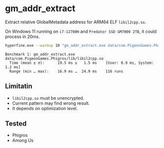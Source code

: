 # gm_addr_extract

Extract relative GlobalMetadata address for ARM64 ELF `libil2cpp.so`.

On Windows 11 running on `i7-12700H` and `Predator SSD GM7000 2TB`, it could process in 20ms.


```bash
hyperfine.exe --warmup 10 "gm_addr_extract.exe data/com.PigeonGames.Phigros/lib/libil2cpp.so"
```

```text
Benchmark 1: gm_addr_extract.exe data/com.PigeonGames.Phigros/lib/libil2cpp.so
  Time (mean ± σ):      19.5 ms ±   1.5 ms    [User: 0.9 ms, System: 1.2 ms]
  Range (min … max):    16.9 ms …  24.9 ms    116 runs
```

## Limitatin

- `libil2cpp.so` must be unencrypted.
- Current pattern may find wrong result.
- It depends on optimization level.

## Tested

- Phigros
- Among Us
